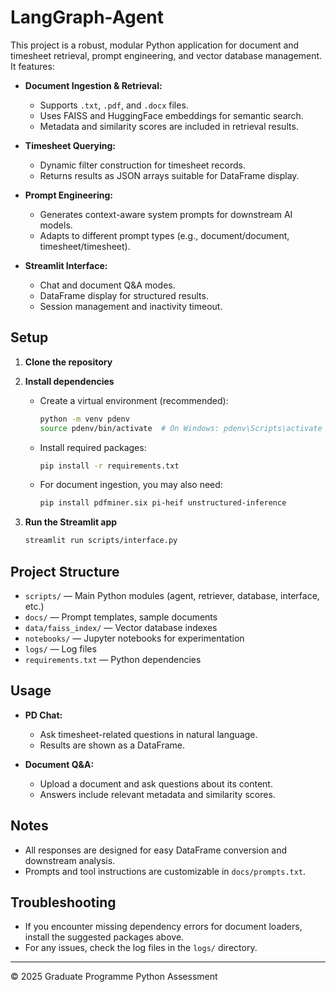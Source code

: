# LangGraph-Agent

This project is a robust, modular Python application for document and timesheet retrieval, prompt engineering, and vector database management. It features:

- **Document Ingestion & Retrieval:**

  - Supports `.txt`, `.pdf`, and `.docx` files.
  - Uses FAISS and HuggingFace embeddings for semantic search.
  - Metadata and similarity scores are included in retrieval results.

- **Timesheet Querying:**

  - Dynamic filter construction for timesheet records.
  - Returns results as JSON arrays suitable for DataFrame display.

- **Prompt Engineering:**

  - Generates context-aware system prompts for downstream AI models.
  - Adapts to different prompt types (e.g., document/document, timesheet/timesheet).

- **Streamlit Interface:**
  - Chat and document Q&A modes.
  - DataFrame display for structured results.
  - Session management and inactivity timeout.

## Setup

1. **Clone the repository**

2. **Install dependencies**

   - Create a virtual environment (recommended):
     ```sh
     python -m venv pdenv
     source pdenv/bin/activate  # On Windows: pdenv\Scripts\activate
     ```
   - Install required packages:
     ```sh
     pip install -r requirements.txt
     ```
   - For document ingestion, you may also need:
     ```sh
     pip install pdfminer.six pi-heif unstructured-inference
     ```

3. **Run the Streamlit app**
   ```sh
   streamlit run scripts/interface.py
   ```

## Project Structure

- `scripts/` — Main Python modules (agent, retriever, database, interface, etc.)
- `docs/` — Prompt templates, sample documents
- `data/faiss_index/` — Vector database indexes
- `notebooks/` — Jupyter notebooks for experimentation
- `logs/` — Log files
- `requirements.txt` — Python dependencies

## Usage

- **PD Chat:**

  - Ask timesheet-related questions in natural language.
  - Results are shown as a DataFrame.

- **Document Q&A:**
  - Upload a document and ask questions about its content.
  - Answers include relevant metadata and similarity scores.

## Notes

- All responses are designed for easy DataFrame conversion and downstream analysis.
- Prompts and tool instructions are customizable in `docs/prompts.txt`.

## Troubleshooting

- If you encounter missing dependency errors for document loaders, install the suggested packages above.
- For any issues, check the log files in the `logs/` directory.

---

© 2025 Graduate Programme Python Assessment
